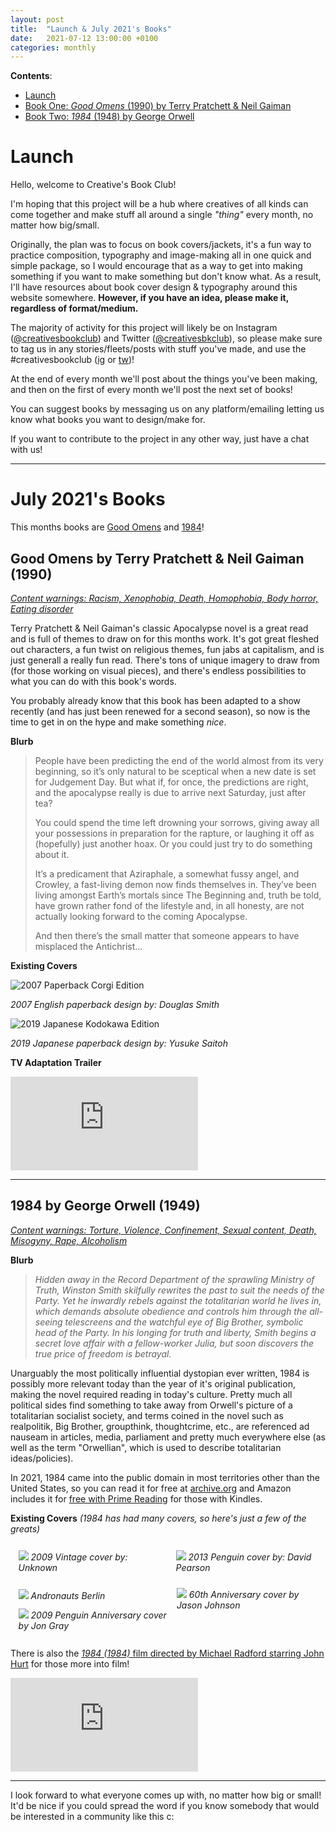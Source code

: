 ```yaml
---
layout: post
title:  "Launch & July 2021's Books"
date:   2021-07-12 13:00:00 +0100
categories: monthly 
---
```


**Contents**:
* [Launch](#launch)
* [Book One: *Good Omens* (1990) by Terry Pratchett & Neil Gaiman](#good-omens-by-terry-pratchett--neil-gaiman-1990)
* [Book Two: *1984* (1948) by George Orwell](#1984-by-george-orwell-1949)

# **Launch**

Hello, welcome to Creative's Book Club! 

I'm hoping that this project will be a hub where creatives of all kinds can come together and make stuff all around a single *"thing"* every month, no matter how big/small. 

Originally, the plan was to focus on book covers/jackets, it's a fun way to practice composition, typography and image-making all in one quick and simple package, so I would encourage that as a way to get into making something if you want to make something but don't know what. As a result, I'll have resources about book cover design & typography around this website somewhere. **However, if you have an idea, please make it, regardless of format/medium.**

The majority of activity for this project will likely be on Instagram ([@creativesbookclub](https://instagr.am/creativesbookclub)) and Twitter ([@creativesbkclub](https://twitter.com/creativesbkclub)), so please make sure to tag us in any stories/fleets/posts with stuff you've made, and use the #creativesbookclub ([ig](https://www.instagram.com/explore/tags/creativesbookclub/) or [tw](https://twitter.com/hashtag/CreativesBookClub))!

At the end of every month we'll post about the things you've been making, and then on the first of every month we'll post the next set of books! 

You can suggest books by messaging us on any platform/emailing letting us know what books you want to design/make for. 

If you want to contribute to the project in any other way, just have a chat with us!

********

# **July 2021's Books**

This months books are [Good Omens](#good-omens-by-terry-pratchett--neil-gaiman-1990) and [1984](#1984-by-george-orwell-1949)!

## **Good Omens by Terry Pratchett & Neil Gaiman (1990)**

[*Content warnings: Racism, Xenophobia, Death, Homophobia, Body horror, Eating disorder*](https://app.thestorygraph.com/books/7c0ed7bb-5527-44eb-a5b7-1d32151ed977/content_warnings)

Terry Pratchett & Neil Gaiman's classic Apocalypse novel is a great read and is full of themes to draw on for this months work. It's got great fleshed out characters, a fun twist on religious themes, fun jabs at capitalism, and is just generall a really fun read. There's tons of unique imagery to draw from (for those working on visual pieces), and there's endless possibilities to what you can do with this book's words. 

You probably already know that this book has been adapted to a show recently (and has just been renewed for a second season), so now is the time to get in on the hype and make something *nice*.

**Blurb**
> People have been predicting the end of the world almost from its very beginning, so it’s only natural to be sceptical when a new date is set for Judgement Day. But what if, for once, the predictions are right, and the apocalypse really is due to arrive next Saturday, just after tea?
>
> You could spend the time left drowning your sorrows, giving away all your possessions in preparation for the rapture, or laughing it off as (hopefully) just another hoax. Or you could just try to do something about it.
>
> It’s a predicament that Aziraphale, a somewhat fussy angel, and Crowley, a fast-living demon now finds themselves in. They’ve been living amongst Earth’s mortals since The Beginning and, truth be told, have grown rather fond of the lifestyle and, in all honesty, are not actually looking forward to the coming Apocalypse.
>
> And then there’s the small matter that someone appears to have misplaced the Antichrist…

**Existing Covers**

![2007 Paperback Corgi Edition](https://pbs.twimg.com/media/D5gzNnAWwAEFpVE.jpg)

*2007 English paperback design by: Douglas Smith*

![2019 Japanese Kodokawa Edition](https://pro2-bar-s3-cdn-cf2.myportfolio.com/e1a6b2afe9af563b0056fc05da861154/d3ada260-ab3b-4765-a40f-61297aa36b3a_rw_1920.jpg?h=028250c241df915e7b3140e068845b2e)

*2019 Japanese paperback design by: Yusuke Saitoh*

**TV Adaptation Trailer**
<iframe class="youtube-embed" src="https://www.youtube.com/embed/On0RbFjh8tI" title="YouTube video player" frameborder="0" allow="accelerometer; autoplay; clipboard-write; encrypted-media; gyroscope; picture-in-picture" allowfullscreen></iframe>


********


## **1984 by George Orwell (1949)**

[*Content warnings: Torture, Violence, Confinement, Sexual content, Death, Misogyny, Rape, Alcoholism*](https://app.thestorygraph.com/books/96f73855-48ee-44d3-9297-cd625fae83b4/content_warnings)

**Blurb**
> *Hidden away in the Record Department of the sprawling Ministry of Truth, Winston Smith skilfully rewrites the past to suit the needs of the Party. Yet he inwardly rebels against the totalitarian world he lives in, which demands absolute obedience and controls him through the all-seeing telescreens and the watchful eye of Big Brother, symbolic head of the Party. In his longing for truth and liberty, Smith begins a secret love affair with a fellow-worker Julia, but soon discovers the true price of freedom is betrayal.*

Unarguably the most politically influential dystopian ever written, 1984 is possibly more relevant today than the year of it's original publication, making the novel required reading in today's culture. Pretty much all political sides find something to take away from Orwell's picture of a totalitarian socialist society, and terms coined in the novel such as realpolitik, Big Brother, groupthink, thoughtcrime, etc., are referenced ad nauseam in articles, media, parliament and pretty much everywhere else (as well as the term "Orwellian", which is used to describe totalitarian ideas/policies).

In 2021, 1984 came into the public domain in most territories other than the United States, so you can read it for free at [archive.org](https://archive.org/details/Orwell1984preywo) and Amazon includes it for [free with Prime Reading](https://www.amazon.co.uk/1984-AmazonClassics-George-Orwell-ebook/dp/B088H7KLCG) for those with Kindles. 

**Existing Covers** *(1984 has had many covers, so here's just a few of the greats)*
<div>
    <div style="width:45%; float:left; padding:2.5%">
        <img src="https://external-content.duckduckgo.com/iu/?u=https%3A%2F%2Fi.pinimg.com%2Foriginals%2Fa1%2F0d%2F0d%2Fa10d0dc0845408230fc5ec9db7f44023.jpg">
        <i>2009 Vintage cover by: Unknown</i>
    </div>
    <div style="width:45%; float:right; padding:2.5%">
        <img src="https://pic.cp.com.cn/images/2014/4/28/1614334875691f2e6-f.jpg"> <i>2013 Penguin cover by: David Pearson</i>
    </div>
    <div style="width:45%; float:left; padding:2.5%">
        <img src="https://external-content.duckduckgo.com/iu/?u=https%3A%2F%2Fmir-s3-cdn-cf.behance.net%2Fproject_modules%2Fdisp%2Fe31a1056007845.5609a11973240.jpg&f=1&nofb=1">
        <i>Andronauts Berlin</i>
    </div>
    <div style="width:45%; float:right; padding:2.25%;">
        <img src="https://static.wixstatic.com/media/2a34d8_7d647af009db499f9d0bb7c18a2c7c7c~mv2.jpg/v1/fill/w_740,h_1117,al_c,q_90/2a34d8_7d647af009db499f9d0bb7c18a2c7c7c~mv2.webp">
        <i>60th Anniversary cover by Jason Johnson</i>
    </div>
</div>
<div style="width:95%; padding:2.5%;">
        <img src="https://static.wixstatic.com/media/2a34d8_dec71266da5b42638c96b910c354932d~mv2.jpg/v1/fill/w_740,h_516,al_c,q_90/2a34d8_dec71266da5b42638c96b910c354932d~mv2.webp">
        <i>2009 Penguin Anniversary cover by Jon Gray</i>
</div>

There is also the [*1984 (1984)* film directed by Michael Radford starring John Hurt](https://letterboxd.com/film/nineteen-eighty-four-1984/) for those more into film!

<iframe class="youtube-embed" src="https://www.youtube.com/embed/T8BA7adK6XA" title="YouTube video player" frameborder="0" allow="accelerometer; autoplay; clipboard-write; encrypted-media; gyroscope; picture-in-picture" allowfullscreen></iframe>

*****

I look forward to what everyone comes up with, no matter how big or small! It'd be nice if you could spread the word if you know somebody that would be interested in a community like this c: